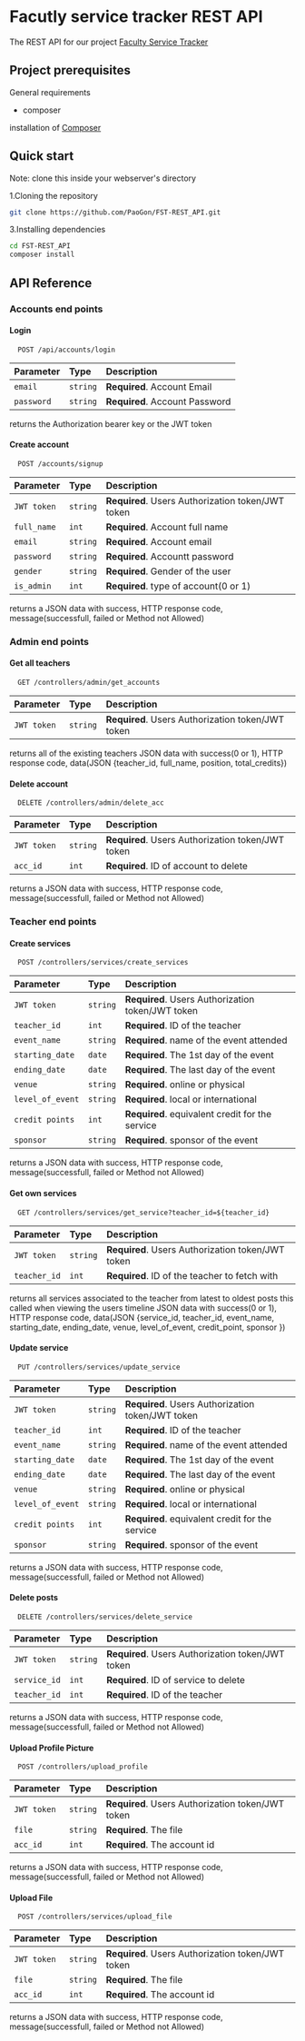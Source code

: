 # Facutly service tracker REST API

The REST API for our project [Faculty Service Tracker](https://github.com/PaoGon/faculty_service_tracker)





## Project prerequisites

General requirements
* composer

installation of [Composer](https://getcomposer.org/)
## Quick start

Note: clone this inside your webserver's directory

1.Cloning the repository

```bash
git clone https://github.com/PaoGon/FST-REST_API.git
```
3.Installing dependencies

```bash
cd FST-REST_API
composer install
```

## API Reference

### Accounts end points

#### Login

```http
  POST /api/accounts/login
```

| Parameter | Type     | Description                       |
| :-------- | :------- | :------------------------- |
| `email` | `string` | **Required**. Account Email |
| `password` | `string` | **Required**. Account Password |

returns the Authorization bearer key or the JWT token


#### Create account

```http
  POST /accounts/signup
```

| Parameter | Type     | Description                       |
| :-------- | :------- | :------------------------- |
| `JWT token` | `string` | **Required**. Users Authorization token/JWT token |
| `full_name`      | `int` | **Required**. Account full name |
| `email` | `string` | **Required**. Account email |
| `password` | `string` | **Required**. Accountt password |
| `gender` | `string` | **Required**. Gender of the user  |
| `is_admin` | `int` | **Required**. type of account(0 or 1)  |

returns a JSON data with success, HTTP response code, message(successfull, failed or Method not Allowed)



### Admin end points

#### Get all teachers

```http
  GET /controllers/admin/get_accounts
```

| Parameter | Type     | Description                |
| :-------- | :------- | :------------------------- |
| `JWT token` | `string` | **Required**. Users Authorization token/JWT token |

returns all of the existing teachers
JSON data with success(0 or 1), HTTP response code, data(JSON {teacher_id, full_name, position, total_credits})


#### Delete account

```http
  DELETE /controllers/admin/delete_acc
```

| Parameter | Type     | Description                       |
| :-------- | :------- | :------------------------- |
| `JWT token` | `string` | **Required**. Users Authorization token/JWT token |
| `acc_id`      | `int` | **Required**. ID of account to delete |

returns a JSON data with success, HTTP response code, message(successfull, failed or Method not Allowed)



### Teacher end points

#### Create services

```http
  POST /controllers/services/create_services
```

| Parameter | Type     | Description                       |
| :-------- | :------- | :------------------------- |
| `JWT token` | `string` | **Required**. Users Authorization token/JWT token |
| `teacher_id`      | `int` | **Required**. ID of the teacher |
| `event_name` | `string` | **Required**. name of the event attended |
| `starting_date` | `date` | **Required**. The 1st day of the event |
| `ending_date` | `date` | **Required**. The last day of the event |
| `venue` | `string` | **Required**. online or physical |
| `level_of_event` | `string` | **Required**. local or international |
| `credit points` | `int` | **Required**. equivalent credit for the service |
| `sponsor` | `string` | **Required**. sponsor of the event |

returns a JSON data with success, HTTP response code, message(successfull, failed or Method not Allowed)

#### Get own services
```http
  GET /controllers/services/get_service?teacher_id=${teacher_id}
```

| Parameter | Type     | Description                       |
| :-------- | :------- | :------------------------- |
| `JWT token` | `string` | **Required**. Users Authorization token/JWT token |
| `teacher_id`      | `int` | **Required**. ID of the teacher to fetch with |

returns all services associated to the teacher from latest to oldest posts this called when viewing the users timeline
JSON data with success(0 or 1), HTTP response code, data(JSON {service_id, teacher_id, event_name, starting_date, ending_date, venue, level_of_event, credit_point, sponsor
})


#### Update service

```http
  PUT /controllers/services/update_service
```

| Parameter | Type     | Description                       |
| :-------- | :------- | :------------------------- |
| `JWT token` | `string` | **Required**. Users Authorization token/JWT token |
| `teacher_id`      | `int` | **Required**. ID of the teacher |
| `event_name` | `string` | **Required**. name of the event attended |
| `starting_date` | `date` | **Required**. The 1st day of the event |
| `ending_date` | `date` | **Required**. The last day of the event |
| `venue` | `string` | **Required**. online or physical |
| `level_of_event` | `string` | **Required**. local or international |
| `credit points` | `int` | **Required**. equivalent credit for the service |
| `sponsor` | `string` | **Required**. sponsor of the event |


returns a JSON data with success, HTTP response code, message(successfull, failed or Method not Allowed)

#### Delete posts

```http
  DELETE /controllers/services/delete_service
```

| Parameter | Type     | Description                       |
| :-------- | :------- | :------------------------- |
| `JWT token` | `string` | **Required**. Users Authorization token/JWT token |
| `service_id`      | `int` | **Required**. ID of service to delete |
| `teacher_id`      | `int` | **Required**. ID of the teacher |

returns a JSON data with success, HTTP response code, message(successfull, failed or Method not Allowed)

#### Upload Profile Picture

```http
  POST /controllers/upload_profile
```

| Parameter | Type     | Description                       |
| :-------- | :------- | :------------------------- |
| `JWT token` | `string` | **Required**. Users Authorization token/JWT token |
| `file`      | `string` | **Required**. The file |
| `acc_id` | `int` | **Required**. The account id |

returns a JSON data with success, HTTP response code, message(successfull, failed or Method not Allowed)



#### Upload File

```http
  POST /controllers/services/upload_file
```

| Parameter | Type     | Description                       |
| :-------- | :------- | :------------------------- |
| `JWT token` | `string` | **Required**. Users Authorization token/JWT token |
| `file`      | `string` | **Required**. The file |
| `acc_id` | `int` | **Required**. The account id |

returns a JSON data with success, HTTP response code, message(successfull, failed or Method not Allowed)
